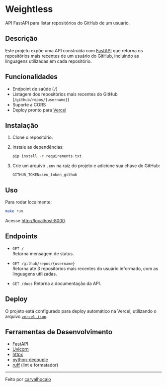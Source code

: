 # Weightless

API FastAPI para listar repositórios do GitHub de um usuário.

## Descrição

Este projeto expõe uma API construída com [FastAPI](https://fastapi.tiangolo.com/) que retorna os
repositórios mais recentes de um usuário do GitHub, incluindo as linguagens utilizadas em cada
repositório.

## Funcionalidades

- Endpoint de saúde (`/`)
- Listagem dos repositórios mais recentes do GitHub (`/github/repos/{username}`)
- Suporte a CORS
- Deploy pronto para [Vercel](https://vercel.com/)

## Instalação

1. Clone o repositório.
2. Instale as dependências:

   ```sh
   pip install -r requirements.txt
   ```

3. Crie um arquivo `.env` na raiz do projeto e adicione sua chave do GitHub:

   ```
   GITHUB_TOKEN=seu_token_github
   ```

## Uso

Para rodar localmente:

```sh
make run
```

Acesse [http://localhost:8000](http://localhost:8000).

## Endpoints

- `GET /`  
  Retorna mensagem de status.

- `GET /github/repos/{username}`  
  Retorna até 3 repositórios mais recentes do usuário informado, com as linguagens utilizadas.

- `GET /docs`
  Retorna a documentação da API.

## Deploy

O projeto está configurado para deploy automático na Vercel, utilizando o arquivo [`vercel.json`](vercel.json).

## Ferramentas de Desenvolvimento

- [FastAPI](https://fastapi.tiangolo.com/)
- [Uvicorn](https://www.uvicorn.org/)
- [httpx](https://www.python-httpx.org/)
- [python-decouple](https://github.com/henriquebastos/python-decouple)
- [ruff](https://github.com/astral-sh/ruff) (lint e formatador)

---

Feito por [carvalhocaio](https://github.com/carvalhocaio)